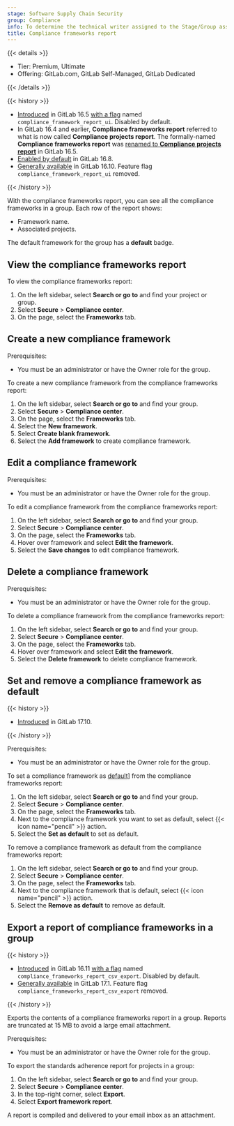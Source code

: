 ```yaml
---
stage: Software Supply Chain Security
group: Compliance
info: To determine the technical writer assigned to the Stage/Group associated with this page, see https://handbook.gitlab.com/handbook/product/ux/technical-writing/#assignments
title: Compliance frameworks report
---
```


{{< details >}}

- Tier: Premium, Ultimate
- Offering: GitLab.com, GitLab Self-Managed, GitLab Dedicated

{{< /details >}}

{{< history >}}

- [Introduced](https://gitlab.com/gitlab-org/gitlab/-/issues/422973) in GitLab 16.5 [with a flag](../../../administration/feature_flags/_index.md) named `compliance_framework_report_ui`. Disabled by default.
- In GitLab 16.4 and earlier, **Compliance frameworks report** referred to what is now called **Compliance projects report**. The formally-named **Compliance frameworks report** was [renamed to **Compliance projects report**](https://gitlab.com/gitlab-org/gitlab/-/issues/422963) in GitLab 16.5.
- [Enabled by default](https://gitlab.com/gitlab-org/gitlab/-/merge_requests/140825) in GitLab 16.8.
- [Generally available](https://gitlab.com/gitlab-org/gitlab/-/issues/425242) in GitLab 16.10. Feature flag `compliance_framework_report_ui` removed.

{{< /history >}}

With the compliance frameworks report, you can see all the compliance frameworks in a group. Each row of the report shows:

- Framework name.
- Associated projects.

The default framework for the group has a **default** badge.

## View the compliance frameworks report

To view the compliance frameworks report:

1. On the left sidebar, select **Search or go to** and find your project or group.
1. Select **Secure** > **Compliance center**.
1. On the page, select the **Frameworks** tab.

## Create a new compliance framework

Prerequisites:

- You must be an administrator or have the Owner role for the group.

To create a new compliance framework from the compliance frameworks report:

1. On the left sidebar, select **Search or go to** and find your group.
1. Select **Secure** > **Compliance center**.
1. On the page, select the **Frameworks** tab.
1. Select the **New framework**.
1. Select **Create blank framework**.
1. Select the **Add framework** to create compliance framework.

## Edit a compliance framework

Prerequisites:

- You must be an administrator or have the Owner role for the group.

To edit a compliance framework from the compliance frameworks report:

1. On the left sidebar, select **Search or go to** and find your group.
1. Select **Secure** > **Compliance center**.
1. On the page, select the **Frameworks** tab.
1. Hover over framework and select **Edit the framework**.
1. Select the **Save changes** to edit compliance framework.

## Delete a compliance framework

Prerequisites:

- You must be an administrator or have the Owner role for the group.

To delete a compliance framework from the compliance frameworks report:

1. On the left sidebar, select **Search or go to** and find your group.
1. Select **Secure** > **Compliance center**.
1. On the page, select the **Frameworks** tab.
1. Hover over framework and select **Edit the framework**.
1. Select the **Delete framework** to delete compliance framework.

## Set and remove a compliance framework as default

{{< history >}}

- [Introduced](https://gitlab.com/gitlab-org/gitlab/-/merge_requests/181500) in GitLab 17.10.

{{< /history >}}

Prerequisites:

- You must be an administrator or have the Owner role for the group.

To set a compliance framework as [default](../compliance_frameworks/_index.md#default-compliance-frameworks)] from the compliance frameworks report:

1. On the left sidebar, select **Search or go to** and find your group.
1. Select **Secure** > **Compliance center**.
1. On the page, select the **Frameworks** tab.
1. Next to the compliance framework you want to set as default, select {{< icon name="pencil" >}} action.
1. Select the **Set as default** to set as default.

To remove a compliance framework as default from the compliance frameworks report:

1. On the left sidebar, select **Search or go to** and find your group.
1. Select **Secure** > **Compliance center**.
1. On the page, select the **Frameworks** tab.
1. Next to the compliance framework that is default, select {{< icon name="pencil" >}} action.
1. Select the **Remove as default** to remove as default.

## Export a report of compliance frameworks in a group

{{< history >}}

- [Introduced](https://gitlab.com/gitlab-org/gitlab/-/issues/413736) in GitLab 16.11 [with a flag](../../../administration/feature_flags/_index.md) named `compliance_frameworks_report_csv_export`. Disabled by default.
- [Generally available](https://gitlab.com/gitlab-org/gitlab/-/merge_requests/152644) in GitLab 17.1. Feature flag `compliance_frameworks_report_csv_export` removed.

{{< /history >}}

Exports the contents of a compliance frameworks report in a group. Reports are truncated at 15 MB to avoid a large email attachment.

Prerequisites:

- You must be an administrator or have the Owner role for the group.

To export the standards adherence report for projects in a group:

1. On the left sidebar, select **Search or go to** and find your group.
1. Select **Secure** > **Compliance center**.
1. In the top-right corner, select **Export**.
1. Select **Export framework report**.

A report is compiled and delivered to your email inbox as an attachment.
